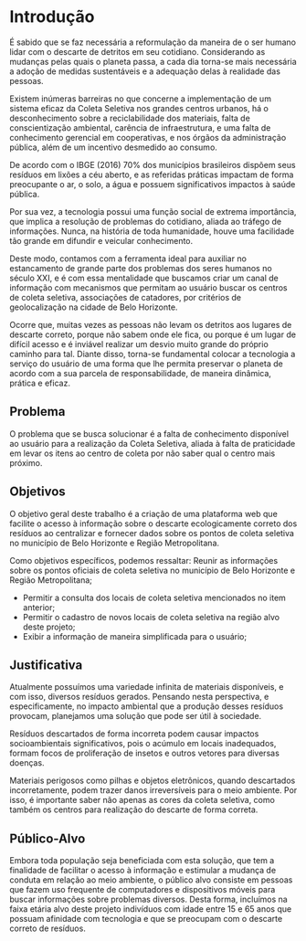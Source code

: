 # Introdução

É sabido que se faz necessária a reformulação da maneira de o ser humano lidar com o descarte de detritos em seu cotidiano. Considerando as mudanças pelas quais o planeta passa, a cada dia torna-se mais necessária a adoção de medidas sustentáveis e a adequação delas à realidade das pessoas. 

Existem inúmeras barreiras no que concerne a implementação de um sistema eficaz da Coleta Seletiva nos grandes centros urbanos, há o desconhecimento sobre a reciclabilidade dos materiais, falta de conscientização ambiental, carência de infraestrutura, e uma falta de conhecimento gerencial em cooperativas, e nos órgãos da administração pública, além de um incentivo desmedido ao consumo. 

De acordo com o IBGE (2016) 70% dos municípios brasileiros dispõem seus resíduos em lixões a céu aberto, e as referidas práticas impactam de forma preocupante o ar, o solo, a água e possuem significativos impactos à saúde pública. 

Por sua vez, a tecnologia possui uma função social de extrema importância, que implica a resolução de problemas do cotidiano, aliada ao tráfego de informações. Nunca, na história de toda humanidade, houve uma facilidade tão grande em difundir e veicular conhecimento. 

Deste modo, contamos com a ferramenta ideal para auxiliar no estancamento de grande parte dos problemas dos seres humanos no século XXI, e é com essa mentalidade que buscamos criar um canal de informação com mecanismos que permitam ao usuário buscar os centros de coleta seletiva, associações de catadores, por critérios de geolocalização na cidade de Belo Horizonte. 

Ocorre que, muitas vezes as pessoas não levam os detritos aos lugares de descarte correto, porque não sabem onde ele fica, ou porque é um lugar de difícil acesso e é inviável realizar um desvio muito grande do próprio caminho para tal. Diante disso, torna-se fundamental colocar a tecnologia a serviço do usuário de uma forma que lhe permita preservar o planeta de acordo com a sua parcela de responsabilidade, de maneira dinâmica, prática e eficaz.


## Problema
O problema que se busca solucionar é a falta de conhecimento disponível ao usuário para a realização da Coleta Seletiva, aliada à falta de praticidade em levar os itens ao centro de coleta por não saber qual o centro mais próximo. 

## Objetivos

O objetivo geral deste trabalho é a criação de uma plataforma web que facilite o acesso à informação sobre o descarte ecologicamente correto dos resíduos ao centralizar e fornecer dados sobre os pontos de coleta seletiva no município de Belo Horizonte e Região Metropolitana.

Como objetivos específicos, podemos ressaltar:
Reunir as informações sobre os pontos oficiais de coleta seletiva no município de Belo Horizonte e Região Metropolitana;
- Permitir a consulta dos locais de coleta seletiva mencionados no item anterior;
- Permitir o cadastro de novos locais de coleta seletiva na região alvo deste projeto; 
- Exibir a informação de maneira simplificada para o usuário;


## Justificativa

Atualmente possuímos uma  variedade infinita de materiais disponíveis, e com isso, diversos resíduos gerados. Pensando nesta perspectiva, e especificamente, no impacto ambiental que a produção desses resíduos provocam, planejamos uma solução que pode ser útil à sociedade.

Resíduos descartados de forma incorreta podem causar impactos socioambientais significativos, pois o acúmulo em locais inadequados, formam focos de proliferação de insetos e  outros vetores para diversas doenças. 

Materiais perigosos como pilhas e objetos eletrônicos, quando descartados incorretamente, podem trazer danos irreversíveis para o meio ambiente. Por isso, é importante saber não apenas as cores da coleta seletiva, como também os centros para realização do descarte de forma correta.


## Público-Alvo

Embora toda população seja beneficiada com esta solução, que tem a finalidade de facilitar o acesso à informação e estimular a mudança de conduta em relação ao meio ambiente, o público alvo consiste em pessoas que fazem uso frequente de computadores e dispositivos móveis para buscar informações sobre problemas diversos. Desta forma, incluímos na faixa etária alvo deste projeto indivíduos com idade entre 15 e 65 anos que possuam afinidade com tecnologia e que se preocupam com o descarte correto de resíduos.

